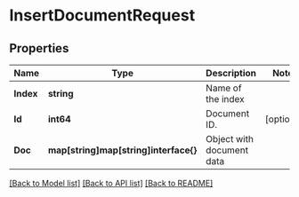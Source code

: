 # InsertDocumentRequest

## Properties

Name | Type | Description | Notes
------------ | ------------- | ------------- | -------------
**Index** | **string** | Name of the index | 
**Id** | **int64** | Document ID.  | [optional] 
**Doc** | **map[string]map[string]interface{}** | Object with document data  | 

[[Back to Model list]](../README.md#documentation-for-models) [[Back to API list]](../README.md#documentation-for-api-endpoints) [[Back to README]](../README.md)


